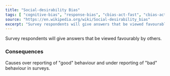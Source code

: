 ```yaml
---
title: "Social-desirability Bias"
tags: [ "cognitive-bias", "response-bias", "cbias-act-fast", "cbias-act-fast-important"]
source: "https://en.wikipedia.org/wiki/Social-desirability_bias"
excerpt: "Survey respondents will give answers that be viewed favourably by others."
---
```


Survey respondents will give answers that be viewed favourably by others. 

### Consequences

Causes over reporting of "good" behaviour and under reporting of "bad" behaviour in surveys.
